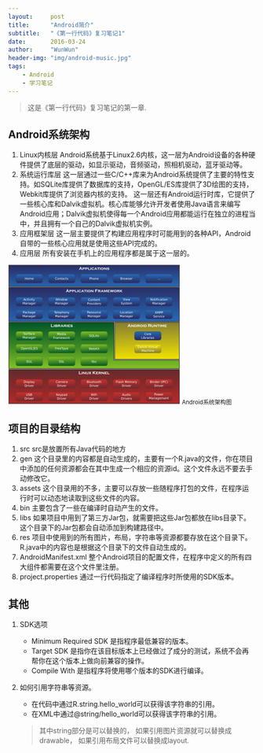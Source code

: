 ```yaml
---
layout:     post
title:      "Android简介"
subtitle:   "《第一行代码》复习笔记1"
date:       2016-03-24
author:     "WunWun"
header-img: "img/android-music.jpg"
tags:
    - Android
    - 学习笔记
---
```


> 这是《第一行代码》复习笔记的第一章.


## Android系统架构

1. Linux内核层
	Android系统基于Linux2.6内核，这一层为Android设备的各种硬件提供了底层的驱动，如显示驱动，音频驱动，照相机驱动，蓝牙驱动等。
2. 系统运行库层
	这一层通过一些C/C++库来为Android系统提供了主要的特性支持。如SQLite库提供了数据库的支持，OpenGL/ES库提供了3D绘图的支持，Webkit库提供了浏览器内核的支持。
	这一层还有Android运行时库，它提供了一些核心库和Dalvik虚拟机。核心库能够允许开发者使用Java语言来编写Android应用；Dalvik虚拟机使得每一个Android应用都能运行在独立的进程当中，并且拥有一个自己的Dalvik虚拟机实例。
3. 应用框架层
	这一层主要提供了构建应用程序时可能用到的各种API，Android自带的一些核心应用就是使用这些API完成的。
4. 应用层
	所有安装在手机上的应用程序都是属于这一层的。

![Android-System-Architecture](/img/in-post/Android-System-Architecture.png)
<small class="img-hint">Android系统架构图</small>


## 项目的目录结构

1. src
	src是放置所有Java代码的地方
2. gen
	这个目录里的内容都是自动生成的，主要有一个R.java的文件，你在项目中添加的任何资源都会在其中生成一个相应的资源id。这个文件永远不要去手动修改它。
3. assets
	这个目录用的不多，主要可以存放一些随程序打包的文件，在程序运行时可以动态地读取到这些文件的内容。
4. bin
	主要包含了一些在编译时自动产生的文件。
5. libs
	如果项目中用到了第三方Jar包，就需要把这些Jar包都放在libs目录下。这个目录下的Jar包都会自动添加到构建路径中。
6. res
	项目中使用到的所有图片，布局，字符串等资源都要存放在这个目录下。R.java中的内容也是根据这个目录下的文件自动生成的。
7. AndroidManifest.xml
	整个Android项目的配置文件，在程序中定义的所有四大组件都需要在这个文件里注册。
8. project.properties
	通过一行代码指定了编译程序时所使用的SDK版本。


## 其他

1. SDK选项
	- Minimum Required SDK 是指程序最低兼容的版本。
	- Target SDK 是指你在该目标版本上已经做过了成分的测试，系统不会再帮你在这个版本上做向前兼容的操作。
	- Compile With 是指程序将使用哪个版本的SDK进行编译。
2. 如何引用字符串等资源。
	- 在代码中通过R.string.hello_world可以获得该字符串的引用。
	- 在XML中通过@string/hello_world可以获得该字符串的引用。

	> 其中string部分是可以替换的，
	> 如果引用图片资源就可以替换成drawable，
	> 如果引用布局文件可以替换成layout.

